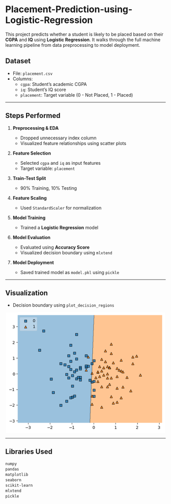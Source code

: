 # Placement-Prediction-using-Logistic-Regression

This project predicts whether a student is likely to be placed based on their **CGPA** and **IQ** using **Logistic Regression**. It walks through the full machine learning pipeline from data preprocessing to model deployment.

## Dataset

- File: `placement.csv`
- Columns:  
  - `cgpa`: Student’s academic CGPA  
  - `iq`: Student’s IQ score  
  - `placement`: Target variable (0 - Not Placed, 1 - Placed)

---

## Steps Performed

1. **Preprocessing & EDA**
   - Dropped unnecessary index column
   - Visualized feature relationships using scatter plots

2. **Feature Selection**
   - Selected `cgpa` and `iq` as input features
   - Target variable: `placement`

3. **Train-Test Split**
   - 90% Training, 10% Testing

4. **Feature Scaling**
   - Used `StandardScaler` for normalization

5. **Model Training**
   - Trained a **Logistic Regression** model

6. **Model Evaluation**
   - Evaluated using **Accuracy Score**
   - Visualized decision boundary using `mlxtend`

7. **Model Deployment**
   - Saved trained model as `model.pkl` using `pickle`

---

## Visualization

- Decision boundary using `plot_decision_regions`

<p align="center">
  <img src="decision_boundary.png" alt="Decision Boundary" width="500"/>
</p>

---

## Libraries Used

```bash
numpy
pandas
matplotlib
seaborn
scikit-learn
mlxtend
pickle
